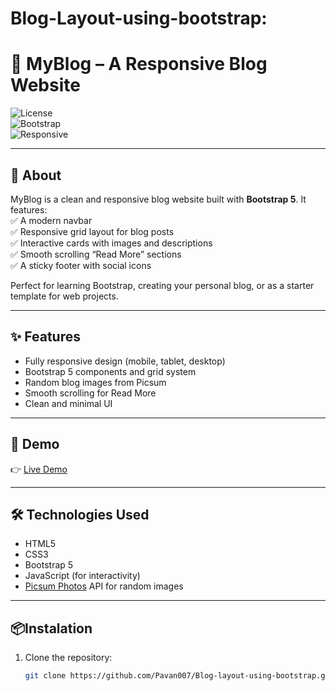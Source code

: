 # Blog-Layout-using-bootstrap:
# 🚀 MyBlog – A Responsive Blog Website

![License](https://img.shields.io/badge/license-MIT-blue.svg)  
![Bootstrap](https://img.shields.io/badge/Bootstrap-5.x-purple)  
![Responsive](https://img.shields.io/badge/Responsive-Yes-brightgreen)

---

## 📖 About
MyBlog is a clean and responsive blog website built with **Bootstrap 5**. It features:  
✅ A modern navbar  
✅ Responsive grid layout for blog posts  
✅ Interactive cards with images and descriptions  
✅ Smooth scrolling “Read More” sections  
✅ A sticky footer with social icons  

Perfect for learning Bootstrap, creating your personal blog, or as a starter template for web projects.

---

## ✨ Features
- Fully responsive design (mobile, tablet, desktop)
- Bootstrap 5 components and grid system
- Random blog images from Picsum
- Smooth scrolling for Read More
- Clean and minimal UI

---

## 🚀 Demo
👉 [Live Demo](https://github.com/Pavan007-collab/Blog-Layout-using-bootstrap)

---

## 🛠️ Technologies Used
- HTML5
- CSS3
- Bootstrap 5
- JavaScript (for interactivity)
- [Picsum Photos](https://picsum.photos/) API for random images

---

## 📦Instalation

1. Clone the repository:
   ```bash
   git clone https://github.com/Pavan007/Blog-layout-using-bootstrap.git
